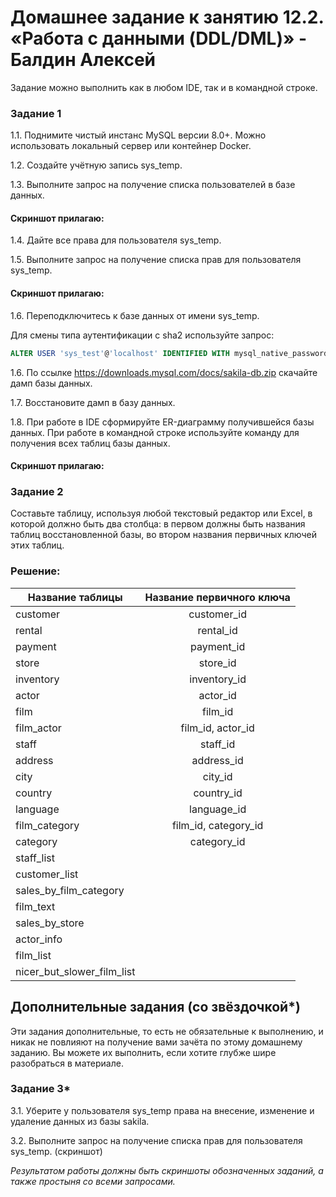 # Домашнее задание к занятию 12.2. «Работа с данными (DDL/DML)» - Балдин Алексей

Задание можно выполнить как в любом IDE, так и в командной строке.

### Задание 1
1.1. Поднимите чистый инстанс MySQL версии 8.0+. Можно использовать локальный сервер или контейнер Docker.

1.2. Создайте учётную запись sys_temp. 

1.3. Выполните запрос на получение списка пользователей в базе данных.

#### Скриншот прилагаю:

1.4. Дайте все права для пользователя sys_temp. 

1.5. Выполните запрос на получение списка прав для пользователя sys_temp.

#### Скриншот прилагаю:

1.6. Переподключитесь к базе данных от имени sys_temp.

Для смены типа аутентификации с sha2 используйте запрос: 
```sql
ALTER USER 'sys_test'@'localhost' IDENTIFIED WITH mysql_native_password BY 'password';
```
1.6. По ссылке https://downloads.mysql.com/docs/sakila-db.zip скачайте дамп базы данных.

1.7. Восстановите дамп в базу данных.

1.8. При работе в IDE сформируйте ER-диаграмму получившейся базы данных. При работе в командной строке используйте команду для получения всех таблиц базы данных. 

#### Скриншот прилагаю:


### Задание 2
Составьте таблицу, используя любой текстовый редактор или Excel, в которой должно быть два столбца: в первом должны быть названия таблиц восстановленной базы, во втором названия первичных ключей этих таблиц. 

### Решение:

| Название таблицы | Название первичного ключа |
| ----------- |:-------------:|
| customer | customer_id |
| rental | rental_id |
| payment | payment_id |
| store | store_id |
| inventory | inventory_id |
| actor | actor_id |
| film | film_id |
| film_actor | film_id, actor_id |
| staff | staff_id |
| address | address_id |
| city | city_id |
| country | country_id |
| language | language_id |
| film_category | film_id, category_id |
| category | category_id |
| staff_list | |
| customer_list | |
| sales_by_film_category | |
| film_text | |
| sales_by_store | |
| actor_info | |
| film_list | |
| nicer_but_slower_film_list | |

## Дополнительные задания (со звёздочкой*)
Эти задания дополнительные, то есть не обязательные к выполнению, и никак не повлияют на получение вами зачёта по этому домашнему заданию. Вы можете их выполнить, если хотите глубже шире разобраться в материале.

### Задание 3*
3.1. Уберите у пользователя sys_temp права на внесение, изменение и удаление данных из базы sakila.

3.2. Выполните запрос на получение списка прав для пользователя sys_temp. (скриншот)

*Результатом работы должны быть скриншоты обозначенных заданий, а также простыня со всеми запросами.*


